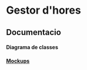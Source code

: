 # Gestor d'hores

## Documentacio

#### Diagrama de classes

#### [Mockups](https://balsamiq.cloud/sudexx1/pnrc5zt)

